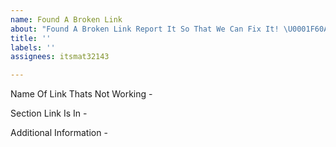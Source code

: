 ```yaml
---
name: Found A Broken Link
about: "Found A Broken Link Report It So That We Can Fix It! \U0001F60A"
title: ''
labels: ''
assignees: itsmat32143

---
```


Name Of Link Thats Not Working - 

Section Link Is In - 

Additional Information -
